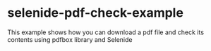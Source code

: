 # selenide-pdf-check-example

This example shows how you can download a pdf file and check its contents using pdfbox library
and Selenide